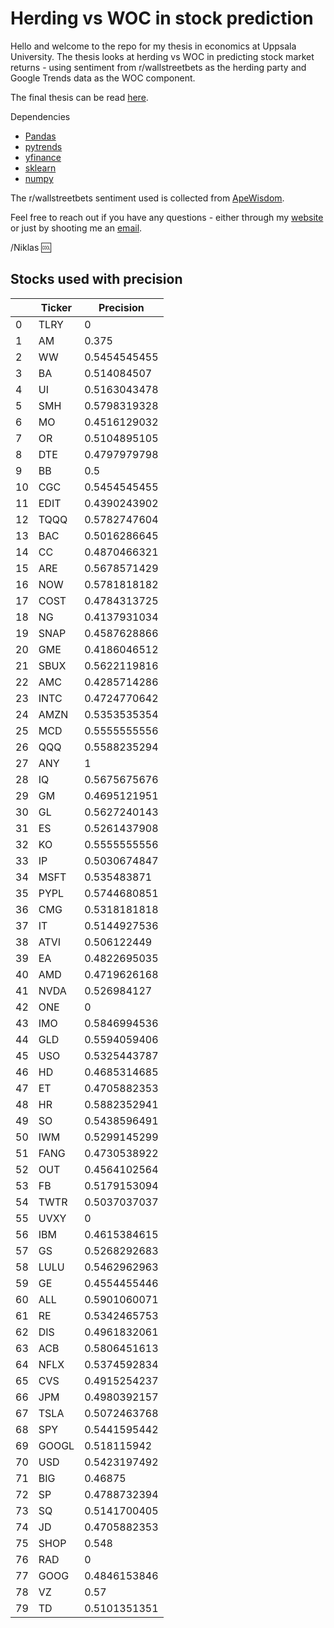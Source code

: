 # Herding vs WOC in stock prediction

Hello and welcome to the repo for my thesis in economics at Uppsala University. 
The thesis looks at herding vs WOC in predicting stock market returns - using sentiment from r/wallstreetbets as the herding party and Google Trends data as the WOC component. 

The final thesis can be read [here](https://klockren.nu).

Dependencies
* [Pandas](https://pandas.pydata.org/)
* [pytrends](https://pypi.org/project/pytrends/)
* [yfinance](https://pypi.org/project/yfinance/)
* [sklearn](https://scikit-learn.org/stable/)
* [numpy](https://numpy.org/)

The r/wallstreetbets sentiment used is collected from [ApeWisdom](https://apewisdom.io/).

Feel free to reach out if you have any questions - either through my [website](https://niklasnorinder.herokuapp.com) or just by shooting me an [email](mailto:niklas.norinder.4686@student.uu.se).

/Niklas 🆒

## Stocks used with precision
|      |Ticker   |Precision   |
|------|---------|------------|
|0     |TLRY     |0           |
|1     |AM       |0.375       |
|2     |WW       |0.5454545455|
|3     |BA       |0.514084507 |
|4     |UI       |0.5163043478|
|5     |SMH      |0.5798319328|
|6     |MO       |0.4516129032|
|7     |OR       |0.5104895105|
|8     |DTE      |0.4797979798|
|9     |BB       |0.5         |
|10    |CGC      |0.5454545455|
|11    |EDIT     |0.4390243902|
|12    |TQQQ     |0.5782747604|
|13    |BAC      |0.5016286645|
|14    |CC       |0.4870466321|
|15    |ARE      |0.5678571429|
|16    |NOW      |0.5781818182|
|17    |COST     |0.4784313725|
|18    |NG       |0.4137931034|
|19    |SNAP     |0.4587628866|
|20    |GME      |0.4186046512|
|21    |SBUX     |0.5622119816|
|22    |AMC      |0.4285714286|
|23    |INTC     |0.4724770642|
|24    |AMZN     |0.5353535354|
|25    |MCD      |0.5555555556|
|26    |QQQ      |0.5588235294|
|27    |ANY      |1           |
|28    |IQ       |0.5675675676|
|29    |GM       |0.4695121951|
|30    |GL       |0.5627240143|
|31    |ES       |0.5261437908|
|32    |KO       |0.5555555556|
|33    |IP       |0.5030674847|
|34    |MSFT     |0.535483871 |
|35    |PYPL     |0.5744680851|
|36    |CMG      |0.5318181818|
|37    |IT       |0.5144927536|
|38    |ATVI     |0.506122449 |
|39    |EA       |0.4822695035|
|40    |AMD      |0.4719626168|
|41    |NVDA     |0.526984127 |
|42    |ONE      |0           |
|43    |IMO      |0.5846994536|
|44    |GLD      |0.5594059406|
|45    |USO      |0.5325443787|
|46    |HD       |0.4685314685|
|47    |ET       |0.4705882353|
|48    |HR       |0.5882352941|
|49    |SO       |0.5438596491|
|50    |IWM      |0.5299145299|
|51    |FANG     |0.4730538922|
|52    |OUT      |0.4564102564|
|53    |FB       |0.5179153094|
|54    |TWTR     |0.5037037037|
|55    |UVXY     |0           |
|56    |IBM      |0.4615384615|
|57    |GS       |0.5268292683|
|58    |LULU     |0.5462962963|
|59    |GE       |0.4554455446|
|60    |ALL      |0.5901060071|
|61    |RE       |0.5342465753|
|62    |DIS      |0.4961832061|
|63    |ACB      |0.5806451613|
|64    |NFLX     |0.5374592834|
|65    |CVS      |0.4915254237|
|66    |JPM      |0.4980392157|
|67    |TSLA     |0.5072463768|
|68    |SPY      |0.5441595442|
|69    |GOOGL    |0.518115942 |
|70    |USD      |0.5423197492|
|71    |BIG      |0.46875     |
|72    |SP       |0.4788732394|
|73    |SQ       |0.5141700405|
|74    |JD       |0.4705882353|
|75    |SHOP     |0.548       |
|76    |RAD      |0           |
|77    |GOOG     |0.4846153846|
|78    |VZ       |0.57        |
|79    |TD       |0.5101351351|
